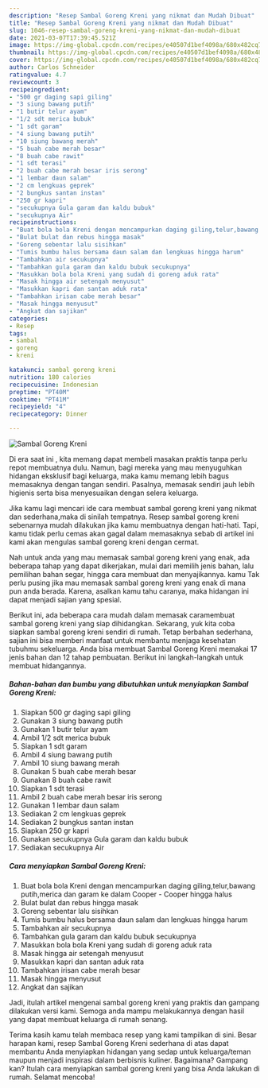 ```yaml
---
description: "Resep Sambal Goreng Kreni yang nikmat dan Mudah Dibuat"
title: "Resep Sambal Goreng Kreni yang nikmat dan Mudah Dibuat"
slug: 1046-resep-sambal-goreng-kreni-yang-nikmat-dan-mudah-dibuat
date: 2021-03-07T17:39:45.521Z
image: https://img-global.cpcdn.com/recipes/e40507d1bef4098a/680x482cq70/sambal-goreng-kreni-foto-resep-utama.jpg
thumbnail: https://img-global.cpcdn.com/recipes/e40507d1bef4098a/680x482cq70/sambal-goreng-kreni-foto-resep-utama.jpg
cover: https://img-global.cpcdn.com/recipes/e40507d1bef4098a/680x482cq70/sambal-goreng-kreni-foto-resep-utama.jpg
author: Carlos Schneider
ratingvalue: 4.7
reviewcount: 3
recipeingredient:
- "500 gr daging sapi giling"
- "3 siung bawang putih"
- "1 butir telur ayam"
- "1/2 sdt merica bubuk"
- "1 sdt garam"
- "4 siung bawang putih"
- "10 siung bawang merah"
- "5 buah cabe merah besar"
- "8 buah cabe rawit"
- "1 sdt terasi"
- "2 buah cabe merah besar iris serong"
- "1 lembar daun salam"
- "2 cm lengkuas geprek"
- "2 bungkus santan instan"
- "250 gr kapri"
- "secukupnya Gula garam dan kaldu bubuk"
- "secukupnya Air"
recipeinstructions:
- "Buat bola bola Kreni dengan mencampurkan daging giling,telur,bawang putih,merica dan garam ke dalam Cooper Cooper hingga halus"
- "Bulat bulat dan rebus hingga masak"
- "Goreng sebentar lalu sisihkan"
- "Tumis bumbu halus bersama daun salam dan lengkuas hingga harum"
- "Tambahkan air secukupnya"
- "Tambahkan gula garam dan kaldu bubuk secukupnya"
- "Masukkan bola bola Kreni yang sudah di goreng aduk rata"
- "Masak hingga air setengah menyusut"
- "Masukkan kapri dan santan aduk rata"
- "Tambahkan irisan cabe merah besar"
- "Masak hingga menyusut"
- "Angkat dan sajikan"
categories:
- Resep
tags:
- sambal
- goreng
- kreni

katakunci: sambal goreng kreni 
nutrition: 180 calories
recipecuisine: Indonesian
preptime: "PT40M"
cooktime: "PT41M"
recipeyield: "4"
recipecategory: Dinner

---
```



![Sambal Goreng Kreni](https://img-global.cpcdn.com/recipes/e40507d1bef4098a/680x482cq70/sambal-goreng-kreni-foto-resep-utama.jpg)

Di era  saat ini , kita memang dapat membeli masakan praktis tanpa perlu repot membuatnya dulu. Namun, bagi mereka yang mau menyuguhkan hidangan eksklusif bagi keluarga, maka kamu memang lebih bagus memasaknya dengan tangan sendiri. Pasalnya, memasak sendiri jauh lebih higienis serta bisa menyesuaikan dengan selera keluarga.

Jika kamu lagi mencari ide cara membuat sambal goreng kreni yang nikmat dan sederhana,maka di sinilah tempatnya. Resep sambal goreng kreni  sebenarnya mudah dilakukan jika kamu membuatnya dengan hati-hati. Tapi, kamu tidak perlu cemas akan gagal dalam memasaknya 
sebab di artikel ini kami akan mengulas sambal goreng kreni dengan cermat.  



Nah untuk anda yang mau memasak sambal goreng kreni yang enak, ada beberapa tahap yang dapat dikerjakan, mulai dari memilih jenis bahan, lalu pemilihan bahan segar, hingga cara membuat dan menyajikannya. kamu Tak perlu pusing jika mau memasak sambal goreng kreni yang enak di mana pun anda berada. Karena, asalkan kamu  tahu caranya, maka hidangan ini dapat menjadi sajian yang spesial.

Berikut ini, ada beberapa cara mudah dalam memasak caramembuat sambal goreng kreni yang siap dihidangkan. Sekarang, yuk kita coba siapkan sambal goreng kreni sendiri di rumah. Tetap berbahan sederhana, sajian ini bisa memberi manfaat untuk membantu menjaga kesehatan tubuhmu sekeluarga. Anda bisa membuat Sambal Goreng Kreni memakai 17 jenis bahan dan 12 tahap pembuatan. Berikut ini langkah-langkah untuk membuat hidangannya.

<!--inarticleads1-->

##### Bahan-bahan dan bumbu yang dibutuhkan untuk menyiapkan Sambal Goreng Kreni:

1. Siapkan 500 gr daging sapi giling
1. Gunakan 3 siung bawang putih
1. Gunakan 1 butir telur ayam
1. Ambil 1/2 sdt merica bubuk
1. Siapkan 1 sdt garam
1. Ambil 4 siung bawang putih
1. Ambil 10 siung bawang merah
1. Gunakan 5 buah cabe merah besar
1. Gunakan 8 buah cabe rawit
1. Siapkan 1 sdt terasi
1. Ambil 2 buah cabe merah besar iris serong
1. Gunakan 1 lembar daun salam
1. Sediakan 2 cm lengkuas geprek
1. Sediakan 2 bungkus santan instan
1. Siapkan 250 gr kapri
1. Gunakan secukupnya Gula garam dan kaldu bubuk
1. Sediakan secukupnya Air




<!--inarticleads2-->

##### Cara menyiapkan Sambal Goreng Kreni:

1. Buat bola bola Kreni dengan mencampurkan daging giling,telur,bawang putih,merica dan garam ke dalam Cooper - Cooper hingga halus
1. Bulat bulat dan rebus hingga masak
1. Goreng sebentar lalu sisihkan
1. Tumis bumbu halus bersama daun salam dan lengkuas hingga harum
1. Tambahkan air secukupnya
1. Tambahkan gula garam dan kaldu bubuk secukupnya
1. Masukkan bola bola Kreni yang sudah di goreng aduk rata
1. Masak hingga air setengah menyusut
1. Masukkan kapri dan santan aduk rata
1. Tambahkan irisan cabe merah besar
1. Masak hingga menyusut
1. Angkat dan sajikan




Jadi, itulah artikel mengenai  sambal goreng kreni  yang praktis dan gampang dilakukan versi kami. Semoga anda mampu melakukannya dengan hasil yang dapat membuat keluarga di rumah senang. 

Terima kasih kamu telah membaca resep yang kami tampilkan di sini. Besar harapan kami, resep  Sambal Goreng Kreni sederhana di atas dapat membantu Anda menyiapkan hidangan yang sedap untuk keluarga/teman maupun menjadi inspirasi dalam berbisnis kuliner. Bagaimana? Gampang kan? Itulah cara menyiapkan sambal goreng kreni yang bisa Anda lakukan di rumah. Selamat mencoba!

